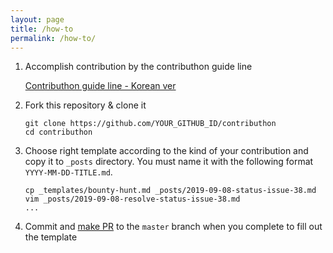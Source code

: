 ```yaml
---
layout: page
title: /how-to
permalink: /how-to/
---
```


1. Accomplish contribution by the contributhon guide line

    [Contributhon guide line - Korean ver](https://docs.google.com/presentation/d/15dLVXqLfTVABvEF6S3F4JvTECIDFfGhQfqyyAyCiTXo/edit#slide=id.g60773feab9_1_0)

1. Fork this repository & clone it

    ```shell
    git clone https://github.com/YOUR_GITHUB_ID/contributhon
    cd contributhon
    ```

1. Choose right template according to the kind of your contribution and copy it to `_posts` directory. You must name it with the following format `YYYY-MM-DD-TITLE.md`.
    ```shell
    cp _templates/bounty-hunt.md _posts/2019-09-08-status-issue-38.md
    vim _posts/2019-09-08-resolve-status-issue-38.md
    ...
    ```

1. Commit and [make PR](https://github.com/ethcon-kr/contributhon/pulls) to the `master` branch when you complete to fill out the template
